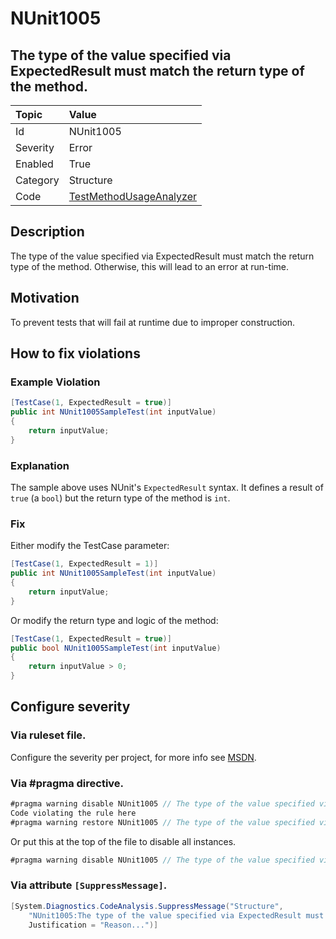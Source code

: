 # NUnit1005

## The type of the value specified via ExpectedResult must match the return type of the method.

| Topic    | Value
| :--      | :--
| Id       | NUnit1005
| Severity | Error
| Enabled  | True
| Category | Structure
| Code     | [TestMethodUsageAnalyzer](https://github.com/nunit/nunit.analyzers/blob/master/src/nunit.analyzers/TestMethodUsage/TestMethodUsageAnalyzer.cs)

## Description

The type of the value specified via ExpectedResult must match the return type of the method. Otherwise, this will lead to an error at run-time.

## Motivation

To prevent tests that will fail at runtime due to improper construction.

## How to fix violations

### Example Violation

```csharp
[TestCase(1, ExpectedResult = true)]
public int NUnit1005SampleTest(int inputValue)
{
    return inputValue;
}
```

### Explanation

The sample above uses NUnit's `ExpectedResult` syntax. It defines a result of `true` (a `bool`) but the return type of the method is `int`.

### Fix

Either modify the TestCase parameter:

```csharp
[TestCase(1, ExpectedResult = 1)]
public int NUnit1005SampleTest(int inputValue)
{
    return inputValue;
}
```

Or modify the return type and logic of the method:

```csharp
[TestCase(1, ExpectedResult = true)]
public bool NUnit1005SampleTest(int inputValue)
{
    return inputValue > 0;
}
```

<!-- start generated config severity -->
## Configure severity

### Via ruleset file.

Configure the severity per project, for more info see [MSDN](https://msdn.microsoft.com/en-us/library/dd264949.aspx).

### Via #pragma directive.

```csharp
#pragma warning disable NUnit1005 // The type of the value specified via ExpectedResult must match the return type of the method.
Code violating the rule here
#pragma warning restore NUnit1005 // The type of the value specified via ExpectedResult must match the return type of the method.
```

Or put this at the top of the file to disable all instances.

```csharp
#pragma warning disable NUnit1005 // The type of the value specified via ExpectedResult must match the return type of the method.
```

### Via attribute `[SuppressMessage]`.

```csharp
[System.Diagnostics.CodeAnalysis.SuppressMessage("Structure",
    "NUnit1005:The type of the value specified via ExpectedResult must match the return type of the method.",
    Justification = "Reason...")]
```
<!-- end generated config severity -->
